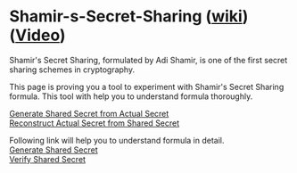 # Shamir-s-Secret-Sharing ([wiki](https://en.wikipedia.org/wiki/Shamir%27s_Secret_Sharing))([Video](https://www.youtube.com/watch?v=rIwMMB0U0AY))

Shamir's Secret Sharing, formulated by Adi Shamir, is one of the first secret sharing schemes in cryptography. 

This page is proving you a tool to experiment with Shamir's Secret Sharing formula.
This tool with help you to understand formula thoroughly.

[Generate Shared Secret from Actual Secret](https://divyangmithaiwala.github.io/Shamir-s-Secret-Sharing/GenerateSecretShares.html)<br>
[Reconstruct Actual Secret from Shared Secret](https://divyangmithaiwala.github.io/Shamir-s-Secret-Sharing/ReconstructActualSecret.html)

Following link will help you to understand formula in detail.<br>
[Generate Shared Secret](https://divyangmithaiwala.github.io/Shamir-s-Secret-Sharing/GenerateSecret.html)<br>
[Verify Shared Secret](https://divyangmithaiwala.github.io/Shamir-s-Secret-Sharing/VerifySecret.html)